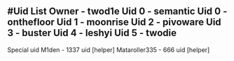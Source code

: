 #Uid List
Owner - twod1e
Uid 0 - semantic
Uid 0 - onthefloor
Uid 1 - moonrise
Uid 2 - pivoware
Uid 3 - buster
Uid 4 - leshyi
Uid 5 - twodie
-----------------
Special uid
M1den - 1337 uid [helper] 
Mataroller335 - 666 uid [helper] 
